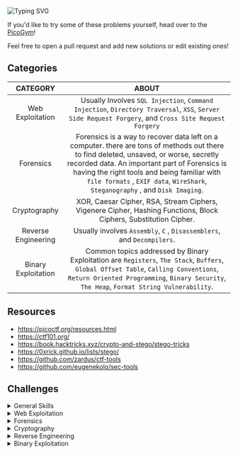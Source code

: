 ![Typing SVG](https://readme-typing-svg.herokuapp.com?font=Fira+Code&size=30&duration=3000&pause=750&color=41F72E&width=435&lines=picoCTF+Solutions)

If you'd like to try some of these problems yourself, head over to the [PicoGym](https://play.picoctf.org/practice)!

Feel free to open a pull request and add new solutions or edit existing ones!

## Categories

|CATEGORY|ABOUT|
|:------:|:---:|
|Web Exploitation|Usually Involves `SQL Injection`, `Command Injection`, `Directory Traversal`, `XSS`, `Server Side Request Forgery`, and `Cross Site Request Forgery`|
|Forensics|Forensics is a way to recover data left on a computer. there are tons of methods out there to find deleted, unsaved, or worse, secretly recorded data. An important part of Forensics is having the right tools and being familiar with `file formats` , `EXIF data`, `WireShark`, `Steganography` , and `Disk Imaging`.|
|Cryptography|XOR, Caesar Cipher, RSA, Stream Ciphers, Vigenere Cipher, Hashing Functions, Block Ciphers, Substitution Cipher.|
|Reverse Engineering|Usually involves `Assembly`, `C` , `Disassemblers`, and `Decompilers`.|
|Binary Exploitation|Common topics addressed by Binary Exploitation are `Registers`, `The Stack`, `Buffers`, `Global Offset Table`, `Calling Conventions`, `Return Oriented Programming`, `Binary Security`, `The Heap`, `Format String Vulnerability`.|

## Resources
- https://picoctf.org/resources.html
- https://ctf101.org/
- https://book.hacktricks.xyz/crypto-and-stego/stego-tricks
- https://0xrick.github.io/lists/stego/
- https://github.com/zardus/ctf-tools
- https://github.com/eugenekolo/sec-tools

## Challenges

<details>
<summary>General Skills</summary>

|Problems|Website|Points|
|--------|------|-----|
|[Obedient Cat](./General%20Skills/Obedient%20Cat/Obedient%20Cat.md)|[picoCTF](https://play.picoctf.org/practice/challenge/147)|5|
|[Wave a flag](./General%20Skills/Wave%20a%20flag/Wave%20a%20flag.md)|[picoCTF](https://play.picoctf.org/practice/challenge/170)|10|


</details>

<details>
<summary>Web Exploitation</summary>

> *To be added*

</details>

<details>
<summary>Forensics</summary>

|Problems|Website|Points|
|--------|------|-----|
|[Information](./Forensics/Information/Information.md)|[picoCTF](https://play.picoctf.org/practice/challenge/186)|10|

</details>

<details>
<summary>Cryptography</summary>

> *To be added*

</details>

<details>
<summary>Reverse Engineering</summary>

> *To be added*

</details>

<details>
<summary>Binary Exploitation</summary>

> *To be added*

</details>

